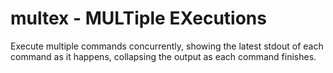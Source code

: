 # multex - MULTiple EXecutions

Execute multiple commands concurrently, showing the latest stdout of each
command as it happens, collapsing the output as each command finishes.
